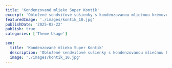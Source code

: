 ```yaml
---
title: 'Kondenzované mlieko Super Kontik'
excerpt: 'Obložené sendvičové sušienky s kondenzovanou mliečnou krémovou náplňou.'
featuredImage: './images/kontik_10.jpg'
publishDate: '2025-02-22'
publish: true
categories: ['Theme Usage']

seo:
  title: 'Kondenzované mlieko Super Kontik'
  description: 'Obložené sendvičové sušienky s kondenzovanou mliečnou krémovou náplňou.'
  image: './images/kontik_10.jpg'
---
```

